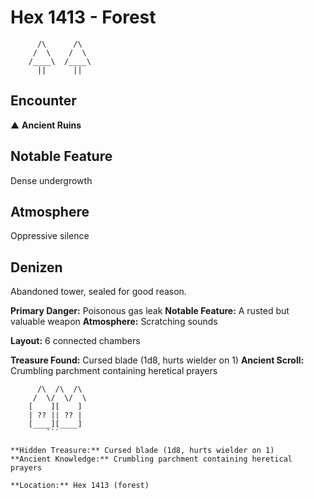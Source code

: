 # Hex 1413 - Forest
```
      /\      /\
     /  \    /  \
    /____\  /____\
      ||      ||
```

## Encounter

▲ **Ancient Ruins**

## Notable Feature

Dense undergrowth

## Atmosphere

Oppressive silence

## Denizen

Abandoned tower, sealed for good reason.

**Primary Danger:** Poisonous gas leak
**Notable Feature:** A rusted but valuable weapon
**Atmosphere:** Scratching sounds

**Layout:** 6 connected chambers

**Treasure Found:** Cursed blade (1d8, hurts wielder on 1)
**Ancient Scroll:** Crumbling parchment containing heretical prayers


```
      /\  /\  /\
     /  \/  \/  \
    [    ][    ]
    | ?? || ?? |
    [____][____]
        ```

**Hidden Treasure:** Cursed blade (1d8, hurts wielder on 1)
**Ancient Knowledge:** Crumbling parchment containing heretical prayers

**Location:** Hex 1413 (forest)
